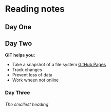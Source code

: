 
# Reading notes



## Day One

## Day Two
**GIT helps you:**
- Take a snapshot of a file system
[GitHub Pages](https://pages.github.com/)
- Track changes
- Prevent loss of data
- Work wheen not online


### Day Three

###### The smallest heading
